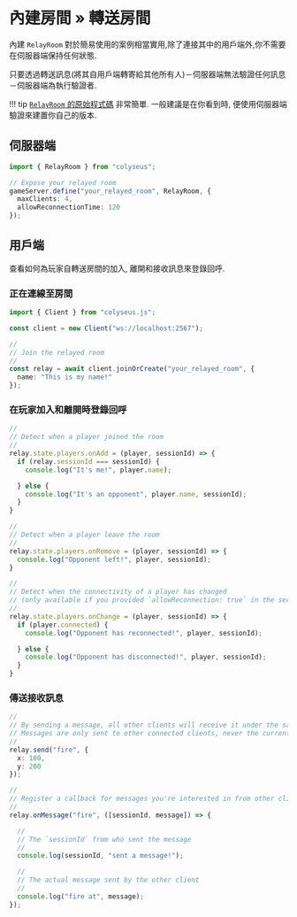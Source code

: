 # 內建房間 &raquo; 轉送房間

內建 `RelayRoom` 對於簡易使用的案例相當實用,除了連接其中的用戶端外,你不需要在伺服器端保持任何狀態.

只要透過轉送訊息(將其自用戶端轉寄給其他所有人)－伺服器端無法驗證任何訊息－伺服器端為執行驗證者.

!!! tip
    [`RelayRoom` 的原始程式碼](https://github.com/colyseus/colyseus/blob/master/src/rooms/RelayRoom.ts) 非常簡單. 一般建議是在你看到時, 便使用伺服器端驗證來建置你自己的版本.

## 伺服器端

```typescript
import { RelayRoom } from "colyseus";

// Expose your relayed room
gameServer.define("your_relayed_room", RelayRoom, {
  maxClients: 4,
  allowReconnectionTime: 120
});
```

## 用戶端

查看如何為玩家自轉送房間的加入, 離開和接收訊息來登錄回呼.

### 正在連線至房間

```typescript
import { Client } from "colyseus.js";

const client = new Client("ws://localhost:2567");

//
// Join the relayed room
//
const relay = await client.joinOrCreate("your_relayed_room", {
  name: "This is my name!"
});
```

### 在玩家加入和離開時登錄回呼


```typescript
//
// Detect when a player joined the room
//
relay.state.players.onAdd = (player, sessionId) => {
  if (relay.sessionId === sessionId) {
    console.log("It's me!", player.name);

  } else {
    console.log("It's an opponent", player.name, sessionId);
  }
}

//
// Detect when a player leave the room
//
relay.state.players.onRemove = (player, sessionId) => {
  console.log("Opponent left!", player, sessionId);
}

//
// Detect when the connectivity of a player has changed
// (only available if you provided `allowReconnection: true` in the server-side)
//
relay.state.players.onChange = (player, sessionId) => {
  if (player.connected) {
    console.log("Opponent has reconnected!", player, sessionId);

  } else {
    console.log("Opponent has disconnected!", player, sessionId);
  }
}
```

### 傳送接收訊息

```typescript
//
// By sending a message, all other clients will receive it under the same name
// Messages are only sent to other connected clients, never the current one.
//
relay.send("fire", {
  x: 100,
  y: 200
});

//
// Register a callback for messages you're interested in from other clients.
//
relay.onMessage("fire", ([sessionId, message]) => {

  //
  // The `sessionId` from who sent the message
  //
  console.log(sessionId, "sent a message!");

  //
  // The actual message sent by the other client
  //
  console.log("fire at", message);
});
```
